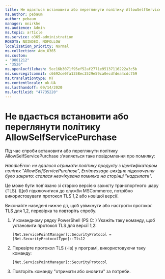 ```yaml
---
title: Не вдається встановити або переглянути політику AllowSelfServicePurchase
ms.author: pebaum
author: pebaum
manager: mnirkhe
ms.audience: Admin
ms.topic: article
ms.service: o365-administration
ROBOTS: NOINDEX, NOFOLLOW
localization_priority: Normal
ms.collection: Adm_O365
ms.custom:
- "9001212"
- "3526"
ms.openlocfilehash: 5ec16b3071f95ef52af2771e95137116222a3c5b
ms.sourcegitcommit: c6692ce0fa1358ec3529e59ca0ecdfdea4cdc759
ms.translationtype: MT
ms.contentlocale: uk-UA
ms.lasthandoff: 09/14/2020
ms.locfileid: "47735220"
---
```

# <a name="unable-to-set-or-view-the-allowselfservicepurchase-policy"></a>Не вдається встановити або переглянути політику AllowSelfServicePurchase

Під час спроби встановити або переглянути політику AllowSelfServicePurchase з'являється таке повідомлення про помилку:

*HandleError: не вдалося отримати політику продукту з ідентифікатором політик "AllowSelfServicePurchase", Erritmessage-вихідне підключення було закрито: сталася неочікувана помилка на сторінці "надсилати".*

Це може бути пов'язано зі старою версією захисту транспортного шару (TLS). Щоб підключитися до служби MSCommerce, потрібно використовувати протокол TLS 1,2 або новішої версії.  

Виконайте наведені нижче дії, щоб увімкнути або настроїти протокол TLS для 1,2, перевірка та повторіть спробу.
 1. У командному рядку PowerShell (PS C: \) Укажіть таку команду, щоб установити протокол TLS для версії 1,2:

    `[Net.ServicePointManager]::SecurityProtocol = [Net.SecurityProtocolType]::Tls12`

2. Перевірте протокол TLS (-ів) у програмі, використовуючи таку команду:

    `[Net.ServicePointManager]::SecurityProtocol` 

3. Повторіть команду "отримати або оновити" за потреби.

